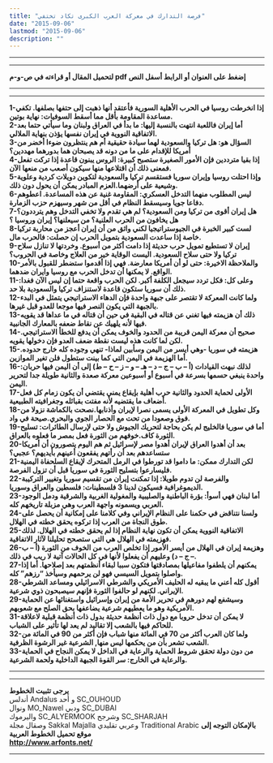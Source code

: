 ```yaml
---
title: "فرصة التدارك في معركة العرب الكبرى تكاد تختفي"
date: "2015-09-06"
lastmod: "2015-09-06"
description: ""
---
```

---

---

**لتحميل المقال أو قراءته في ص-و-م pdf إضغط على العنوان أو الرابط أسفل النص**

---



---

**1-إذا انخرطت روسيا في الحرب الأهلية السورية فأعتقد أنها ذهبت إلى حتفها بصلفها. تكفي مساعدة المقاومة بأقل مما أسقط السوفيات: نهاية بوتين.  
2-أما إيران فاللعبة انتهت بالنسبة إليها: ما بدأ في العراق ولبنان وما سيأتي حتما بعد الاتفاقية النووية في إيران نفسها يؤذن بنهاية الملالي.  
3-السؤال هو: هل تركيا والسعودية لهما سيادة حقيقية أم هم ينتظرون ضوءا أخضر من أمريكا للإقدام على ما من دونه قد يصبحان هما بدورهما مهددين؟  
4-إذا بقيا مترددين فإن الأمور الصغيرة ستصبح كبيرة: الروس يبنون قاعدة إذا تركت تفعل فمعنى ذلك أن اقتلاعها منها سيكون أصعب من منعها الآن.  
5-وإذا احتلت روسيا وإيران سوريا فستقسم تركيا والسعودية لتكوين دويلات كردية وعلوية وشيعية على أرضهما.العزم المبادر يمكن أن يحول دون ذلك.  
6-ليس المطلوب منهما التدخل العسكري: المقاومة غنية عن هذه المساعدة. اعطوهم دفاعا جويا وسيسقط النظام في أقل من شهر وسيهزم حزب الزمارة.  
7-هل إيران أقوى من تركيا ومن السعودية؟ لم هي تقدم ولا تخفي التدخل وهم يترددون؟ هل يخافون من الحرب العلنية؟ من سيعلنها؟ إيران وروسيا ؟  
8-لست كبير الخبرة في الجيوستراتيجيا لكني واثق من أن إيران أعجز من محاربة تركيا خاصة إذا ساعدت السعودية بتمويل الحرب إن حصلت: فالحرب مال.  
9-إيران لا تستطيع تمويل حرب حديثة إذا دامت أكثر من أسبوع. وخردتها لا تنازل سلاح تركيا ولا حتى سلاح السعودية. اليست الوقاية خير من العلاج وخاصة في الحروب؟  
10-والملاحظة الاخيرة: حتى لو أن أمريكا معارضة. فهي إذا أقدموا ستضطر للقبول بالأمر الواقع. لا يمكنها أن تدخل الحرب مع روسيا وايران ضدهما.  
11-وعلى كل: فكل تردد سيجعل الكلفة أكبر. لكن الحرب واقعة حتما إن ليس الآن فغدا: ذلك أن سوريا ستكون قاعدة لاستنزاف تركيا والسعودية بلا حد.  
12-ولما كانت المعركة لا تقتصر على جبهة واحدة فإن الدهاء الاستراتيجي يتمثل في البدء بالجبهة التي يكون النصر فيها موجعا للعدو قبل غيرها.  
13-ذلك أن هزيمته فيها تغني عن قتاله في البقية في حين أن قتاله في ما عداها قد يقويه فيها لأنه يلهيك عن نقاط ضعفه بالمعارك الجانبية.  
14-صحيح أن معركة اليمن قريبة من الحدود والخوف يمكن أن يدفع للخطأ الاستراتيجي. لكن لما كانت هذه ليست نقطة ضعف العدو فإن دخولها يقويه.  
15-هزيمته في سوريا -وهي أيسر من اليمن وسأبين لماذا- تنهي وجوده كله خارج حدوده. أما الهزيمة في اليمن التي كما بينت ستطول فلن تغير الموازين.  
16-لذلك نبهت القيادات (أ – ب – ج – د – هـ – و – ز – ح – ط) إلى أن اليمن فيها حربان: واحدة ينبغي حسمها بسرعة في أسبوع أو أسبوعين معركة صعدة والثانية طويلة جدا لتحرير اليمن.  
17-الأولى لحماية الحدود والثانية حرب أهلية بإيقاع يمني يقتضي أن يكون زمام كل فعل أضعاف ما يقتضيه لأنه مفتت بقبائله وجغرافيته الطبيعية.  
18-وكل تطويل في المعركة الأولى يسمى نصرا لإيران وأذنابها.نصحت بالكماشة نزولا من فوق وصعودا من تحت مع الحصار الجوي والبحري.صيحة في واد.  
19-أما في سوريا فالخليج لم يكن بحاجة لتحريك الجيوش ولا حتى لإرسال الطائرات: تسليح الثورة كاف.خوفهم من الثورة فعل بمصر ما فعلوه بالعراق.  
20-بعد أن أهدوا العراق لإيران أهدوا مصر لإسرائيل ثم هم اليوم يتصورون أن أمريكا ستساعدهم بعد أن رأتهم يفقعون أعينهم بأيديهم؟ عجبي؟  
21-لكن التدارك ممكن: ما داموا قد تورطوا في الرمل المتحرك لإيقاع السلحفاة اليمنية فليسارعوا بتسليح الثورة في سوريا قبل أن تزول الفرصة.  
22-والفرصة لن تدوم طويلا: إذا تمكنت إيران من تقسيم سوريا وتغيير التركيبة الديموغرافية فسيكون لدينا 3 فلسطينات: فلسطين والعراق وسوريا.  
23-أما لبنان فهي أسوأ: بؤرة الباطنية والصليبية والمغولية الغربية والشرقية ودمل الوجود العربي ويسمونه واجهة العرب وهي مزبلة تاريخهم كله.  
24-ولسنا نتناقض في حكمنا على النظام الإيراني وفي كلامنا على إمكانية أن يحصل على طوق النجاة من العرب إذا تركوه يحقق خطته في الهلال.  
25-الاتفاقية النووية يمكن أن تكون نهاية النظام إذا لم يحقق خطته في الهلال. لذلك فهزيمته في الهلال هي التي ستصحح تحليلنا لآثار الاتفاقية.  
26-وهزيمة إيران في الهلال من أيسر الأمور إذا تخلص العرب من الخوف من الثورة (أ – ب – ج – د) وعليهم أن يفعلوا لأنها في كل الحالات آتية لا ريب في ذلك.  
27-يمكنهم أن يلطفوا مفاعيلها بمصادقتها فتكون سببا لبقاء أنظمتهم بعد إصلاحها. أما إذا واصلوا بتمويل السيسي فهو لن يرحمهم وسيأخذ “رزهم” كله.  
28-أقول كله أعني ما يبقيه له الحليف الأمريكي والشرطي الاسرائيلي ومساعد الشرطي الإيراني. لكنهم لو حالفوا الثورة فإنهم سيصبحون ذوي شرعية.  
29-وسيشفع لهم دورهم في تحرير الأمة من إيران وإسرائيل واستغنائها عن الحماية الأمريكية وهو ما يعطيهم شرعية يضاعفها بحق الصلح مع شعوبهم.  
31-لا يمكن أن تدخل حروبا مع دول ذات أنظمة حديثة بدول ذات أنظمة قبلية لاعلاقة للحاكم فيها بالشعب إلا تقاليد لم يعد لها تأثير على الشباب.  
32-ولما كان العرب أكثر من 70 في المائة منها شباب فإن أكثر من 90 في المائة من الشعب تشعر بأن من يحكمها ليس منها, الشرعية غير الرشوة الظرفية.  
33-من دون دولة تحقق شروط الحماية والرعاية في الداخل لا يمكن النجاح في الحماية والرعاية في الخارج: سر القوة الجبهة الداخلية ولحمة الشرعية.**

---

---

**يرجى تثبيت الخطوط**   
 أندلس Andalus  و أحد SC\_OUHOUD  
 ونوال MO\_Nawel  ودبي SC\_DUBAI   
 واليرموك SC\_ALYERMOOK  وشرجح SC\_SHARJAH   
 وصقال مجلة Sakkal Majalla وعربي تقليدي Traditional Arabic  **بالإمكان التوجه إلى موقع تحميل الخطوط العربية  
 http://www.arfonts.net/**

---

###
